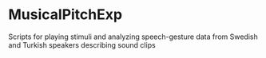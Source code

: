 # MusicalPitchExp
Scripts for playing stimuli and analyzing speech-gesture data from Swedish and Turkish speakers describing sound clips
